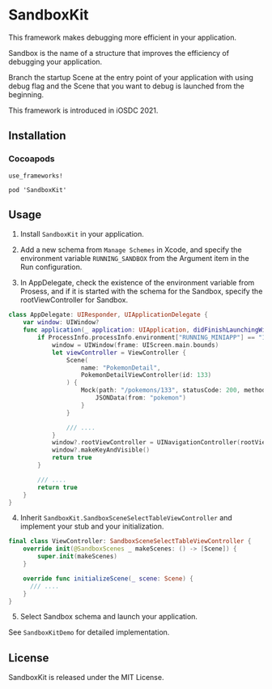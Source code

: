 # SandboxKit

This framework makes debugging more efficient in your application.

Sandbox is the name of a structure that improves the efficiency of debugging your application.

Branch the startup Scene at the entry point of your application with using debug flag and the Scene that you want to debug is launched from the beginning.

This framework is introduced in iOSDC 2021.
## Installation

### Cocoapods

```
use_frameworks!

pod 'SandboxKit'
```

## Usage

1. Install `SandboxKit` in your application.

2. Add a new schema from `Manage Schemes` in Xcode, and specify the environment variable `RUNNING_SANDBOX` from the Argument item in the Run configuration.

3. In AppDelegate, check the existence of the environment variable from Prosess, and if it is started with the schema for the Sandbox, specify the rootViewController for Sandbox.

```swift
class AppDelegate: UIResponder, UIApplicationDelegate {
    var window: UIWindow?
    func application(_ application: UIApplication, didFinishLaunchingWithOptions launchOptions: [UIApplication.LaunchOptionsKey: Any]?) -> Bool {
        if ProcessInfo.processInfo.environment["RUNNING_MINIAPP"] == "1" {
            window = UIWindow(frame: UIScreen.main.bounds)
            let viewController = ViewController {
                Scene(
                    name: "PokemonDetail",
                    PokemonDetailViewController(id: 133)
                ) {
                    Mock(path: "/pokemons/133", statusCode: 200, method: .get) {
                        JSONData(from: "pokemon")
                    }
                }

                /// ....
            }
            window?.rootViewController = UINavigationController(rootViewController: viewController)
            window?.makeKeyAndVisible()
            return true
        }

        /// ....
        return true
    }
}
```

4. Inherit `SandboxKit.SandboxSceneSelectTableViewController` and implement your stub and your initialization.

```swift
final class ViewController: SandboxSceneSelectTableViewController {
    override init(@SandboxScenes _ makeScenes: () -> [Scene]) {
        super.init(makeScenes)
    }

    override func initializeScene(_ scene: Scene) {
      /// ....
    }
}
```

5. Select Sandbox schema and launch your application.


See `SandboxKitDemo` for detailed implementation.
## License

SandboxKit is released under the MIT License.
